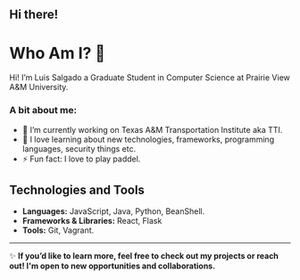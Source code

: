 ## Hi there!

# Who Am I? 👋

Hi! I’m Luis Salgado a Graduate Student in Computer Science at Prairie View A&M University.

### A bit about me:
- 🔭 I’m currently working on Texas A&M Transportation Institute aka TTI.
- 🌱 I love learning about new technologies, frameworks, programming languages, security things etc.
- ⚡ Fun fact: I love to play paddel.

## Technologies and Tools

- **Languages:** JavaScript, Java, Python, BeanShell.
- **Frameworks & Libraries:** React, Flask
- **Tools:** Git, Vagrant.


---

✨ **If you’d like to learn more, feel free to check out my projects or reach out! I'm open to new opportunities and collaborations.**
